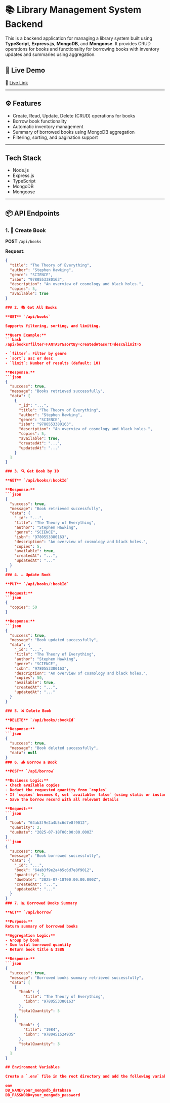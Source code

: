 # 📚 Library Management System Backend

This is a backend application for managing a library system built using **TypeScript**, **Express.js**, **MongoDB**, and **Mongoose**. It provides CRUD operations for books and functionality for borrowing books with inventory updates and summaries using aggregation.

## 🚀 Live Demo

🔗 [Live Link](https://library-management-system-using-mon.vercel.app)

---

## ⚙️ Features

- Create, Read, Update, Delete (CRUD) operations for books
- Borrow book functionality
- Automatic inventory management
- Summary of borrowed books using MongoDB aggregation
- Filtering, sorting, and pagination support

---
## Tech Stack

- Node.js  
- Express.js  
- TypeScript  
- MongoDB  
- Mongoose

---

## 📦 API Endpoints

### 1. 📘 Create Book

**POST** `/api/books`

**Request:**
```json
{
  "title": "The Theory of Everything",
  "author": "Stephen Hawking",
  "genre": "SCIENCE",
  "isbn": "9780553380163",
  "description": "An overview of cosmology and black holes.",
  "copies": 5,
  "available": true
}

### 2. 📚 Get All Books

**GET** `/api/books`

Supports filtering, sorting, and limiting.

**Query Example:**
```bash
/api/books?filter=FANTASY&sortBy=createdAt&sort=desc&limit=5

- `filter`: Filter by genre  
- `sort`: asc or desc  
- `limit`: Number of results (default: 10)  

**Response:**
```json
{
  "success": true,
  "message": "Books retrieved successfully",
  "data": [
    {
      "_id": "...",
      "title": "The Theory of Everything",
      "author": "Stephen Hawking",
      "genre": "SCIENCE",
      "isbn": "9780553380163",
      "description": "An overview of cosmology and black holes.",
      "copies": 5,
      "available": true,
      "createdAt": "...",
      "updatedAt": "..."
    }
  ]
}

### 3. 🔍 Get Book by ID

**GET** `/api/books/:bookId`

**Response:**
```json
{
  "success": true,
  "message": "Book retrieved successfully",
  "data": {
    "_id": "...",
    "title": "The Theory of Everything",
    "author": "Stephen Hawking",
    "genre": "SCIENCE",
    "isbn": "9780553380163",
    "description": "An overview of cosmology and black holes.",
    "copies": 5,
    "available": true,
    "createdAt": "...",
    "updatedAt": "..."
  }
}
### 4. ✏️ Update Book

**PUT** `/api/books/:bookId`

**Request:**
```json
{
  "copies": 50
}

**Response:**
```json
{
  "success": true,
  "message": "Book updated successfully",
  "data": {
    "_id": "...",
    "title": "The Theory of Everything",
    "author": "Stephen Hawking",
    "genre": "SCIENCE",
    "isbn": "9780553380163",
    "description": "An overview of cosmology and black holes.",
    "copies": 50,
    "available": true,
    "createdAt": "...",
    "updatedAt": "..."
  }
}

### 5. ❌ Delete Book

**DELETE** `/api/books/:bookId`

**Response:**
```json
{
  "success": true,
  "message": "Book deleted successfully",
  "data": null
}
### 6. 📥 Borrow a Book

**POST** `/api/borrow`

**Business Logic:**
- Check available copies
- Deduct the requested quantity from `copies`
- If `copies` becomes 0, set `available: false` (using static or instance method)
- Save the borrow record with all relevant details

**Request:**
```json
{
  "book": "64ab3f9e2a4b5c6d7e8f9012",
  "quantity": 2,
  "dueDate": "2025-07-18T00:00:00.000Z"
}
```json
{
  "success": true,
  "message": "Book borrowed successfully",
  "data": {
    "_id": "...",
    "book": "64ab3f9e2a4b5c6d7e8f9012",
    "quantity": 2,
    "dueDate": "2025-07-18T00:00:00.000Z",
    "createdAt": "...",
    "updatedAt": "..."
  }
}
### 7. 📊 Borrowed Books Summary

**GET** `/api/borrow`

**Purpose:**  
Return summary of borrowed books

**Aggregation Logic:**  
- Group by book  
- Sum total borrowed quantity  
- Return book title & ISBN  

**Response:**
```json
{
  "success": true,
  "message": "Borrowed books summary retrieved successfully",
  "data": [
    {
      "book": {
        "title": "The Theory of Everything",
        "isbn": "9780553380163"
      },
      "totalQuantity": 5
    },
    {
      "book": {
        "title": "1984",
        "isbn": "9780451524935"
      },
      "totalQuantity": 3
    }
  ]
}

## Environment Variables

Create a `.env` file in the root directory and add the following variables:

env
DB_NAME=your_mongodb_database
DB_PASSWORD=your_mongodb_password



